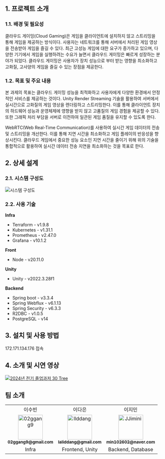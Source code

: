 ## 1. 프로젝트 소개
### 1.1. 배경 및 필요성
  클라우드 게이밍(Cloud Gaming)은 게임을 클라이언트에 설치하지 않고 스트리밍을 통해 게임을 제공하는 방식이다. 사용자는 네트워크를 통해 서버에서 처리된 게임 영상을 전송받아 게임을 즐길 수 있다. 최근 고성능 게임에 대한 요구가 증가하고 있으며, 다양한 기기에서 게임을 실행하려는 수요가 늘면서 클라우드 게이밍은 빠르게 성장하는 분야가 되었다. 클라우드 게이밍은 사용자가 장치 성능으로 부터 받는 영향을 최소화하고 고화질, 고사양의 게임을 즐길 수 있는 장점을 제공한다. 


### 1.2. 목표 및 주요 내용
  본 과제의 목표는 클라우드 게이밍 성능을 최적화하고 사용자에게 다양한 환경에서 안정적인 서비스를 제공하는 것이다. Unity Render Streaming 기술을 활용하여 서버에서 실시간으로 고화질의 게임 영상을 렌더링하고 스트리밍한다. 이를 통해 클라이언트 장치의 하드웨어 성능과 운영체제에 영향을 받지 않고 고품질의 게임 경험을 제공할 수 있다. 또한 그래픽 처리 부담을 서버로 이전하여 일관된 게임 품질을 유지할 수 있도록 한다. 

  WebRTC(Web Real-Time Communication)를 사용하여 실시간 게임 데이터의 전송 및 스트리밍을 개선한다. 이를 통해 지연 시간을 최소화하고 게임 플레이의 반응성을 향상시킨다. 클라우드 게임에서 중요한 성능 요소인 지연 시간을 줄이기 위해 위의 기술을 통합적으로 활용하여 실시간 데이터 전송 지연을 최소화하는 것을 목표로 한다. 


## 2. 상세 설계

### 2.1. 시스템 구성도
![시스템 구성도](https://github.com/user-attachments/assets/b03f4f9b-33b0-41e0-bf5e-91b0c03183ac)

### 2.2. 사용 기술
**Infra**
- Terraform - v1.9.8
- Kubernetes - v1.31.1
- Prometheus - v2.47.0
- Grafana - v10.1.2

**Front**
- Node - v20.11.0

**Unity**
- Unity - v2022.3.28f1

**Backend**
- Spring boot - v3.3.4
- Spring Webflux - v6.1.13
- Spring Security - v6.3.3
- R2DBC - v1.0.5
- PostgreSQL - v14

## 3. 설치 및 사용 방법
172.171.134.176 접속

## 4. 소개 및 시연 영상

[![2024년 전기 졸업과저 30 Tree](https://github.com/user-attachments/assets/a6963421-c98e-4ec6-a6d1-0de552c65a97)](https://www.youtube.com/watch?v=HeQP4ZvuC5g&list=PLFUP9jG-TDp-CVdTbHvql-WoADl4gNkKj&index=30&pp=iAQB)

## 팀 소개
<div align="left">
  <table>
  <tr>
    <td align="center">
      이수빈
    </td>    
    </td>
    <td align="center">
      이다은 
    </td>
    <td align="center">
      이지민
    </td>
  </tr>
  <tr>
    <td align="center">
      <a href="https://github.com/02ggang9">
        <img src="https://github.com/02ggang9.png" width="80" alt="02ggang9"/>
        <br/>
        <sub><b>02ggang9@gmail.com</b></sub>
      </a>
      <br/>
    </td>
    <td align="center">
      <a href="https://github.com/llddang">
      <img src="https://github.com/llddang.png" width="80" alt="llddang"/>
      <br />
      <sub><b>laliddang@gmail.com</b></sub>
      </a>
      <br/>
    </td>
    <td align="center">
      <a href="https://github.com/JJimini">
      <img src="https://github.com/JJimini.png" width="80" alt="JJimini"/>
      <br />
      <sub><b>min102602@naver.com</b></sub>
      </a>
      <br/>
    </td>
  </tr>
      <tr>
    <td align="center">
      Infra
    </td>    
    <td align="center">
      Frontend, Unity
    </td>
    <td align="center">
      Backend, Database
    </td>
  </tr>
  </table>
</div>
